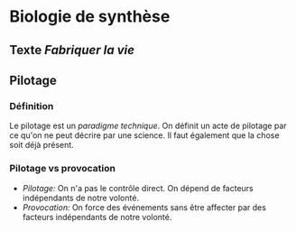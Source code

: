 # Biologie de synthèse

## Texte *Fabriquer la vie*

## Pilotage

### Définition

Le pilotage est un *paradigme technique*. On définit un acte de pilotage par ce qu'on ne peut décrire par une science. Il faut également que la chose soit déjà présent.

### Pilotage vs provocation

- *Pilotage:* On n'a pas le contrôle direct. On dépend de facteurs indépendants de notre volonté.
- *Provocation:* On force des événements sans être affecter par des facteurs indépendants de notre volonté.
